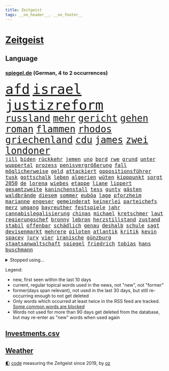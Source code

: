 ```yaml
---
title: Zeitgeist
tags: __no_header__, __no_footer__
---
```


# [Zeitgeist](https://oliz.io/zeitgeist/)

## Language

<h3><a href="https://www.spiegel.de" target="_blank">spiegel.de</a> (German, 4 to 2 occurrences)</h3>
<p style="font-family:monospace">
<span style="font-size:32pt"><a href="news_links.html#afd" class="current">afd</a></span>
<span style="font-size:32pt"><a href="news_links.html#israel" class="current">israel</a></span>
<span style="font-size:32pt"><a href="news_links.html#justizreform" class="current">justizreform</a></span>
<br>
<span style="font-size:22pt"><a href="news_links.html#russland" class="current">russland</a></span>
<span style="font-size:22pt"><a href="news_links.html#mehr" class="current">mehr</a></span>
<span style="font-size:22pt"><a href="news_links.html#gericht" class="current">gericht</a></span>
<span style="font-size:22pt"><a href="news_links.html#gehen" class="current">gehen</a></span>
<span style="font-size:22pt"><a href="news_links.html#roman" class="current">roman</a></span>
<span style="font-size:22pt"><a href="news_links.html#flammen" class="current">flammen</a></span>
<span style="font-size:22pt"><a href="news_links.html#rhodos" class="new">rhodos</a></span>
<span style="font-size:22pt"><a href="news_links.html#griechenland" class="current">griechenland</a></span>
<span style="font-size:22pt"><a href="news_links.html#cdu" class="current">cdu</a></span>
<span style="font-size:22pt"><a href="news_links.html#james" class="current">james</a></span>
<span style="font-size:22pt"><a href="news_links.html#zwei" class="current">zwei</a></span>
<span style="font-size:22pt"><a href="news_links.html#londoner" class="current">londoner</a></span>
<br>
<span style="font-size:12pt"><a href="news_links.html#jill" class="current">jill</a></span>
<span style="font-size:12pt"><a href="news_links.html#biden" class="current">biden</a></span>
<span style="font-size:12pt"><a href="news_links.html#rückkehr" class="current">rückkehr</a></span>
<span style="font-size:12pt"><a href="news_links.html#jemen" class="new">jemen</a></span>
<span style="font-size:12pt"><a href="news_links.html#uno" class="current">uno</a></span>
<span style="font-size:12pt"><a href="news_links.html#bord" class="current">bord</a></span>
<span style="font-size:12pt"><a href="news_links.html#rwe" class="current">rwe</a></span>
<span style="font-size:12pt"><a href="news_links.html#grund" class="current">grund</a></span>
<span style="font-size:12pt"><a href="news_links.html#unter" class="current">unter</a></span>
<span style="font-size:12pt"><a href="news_links.html#wuppertal" class="current">wuppertal</a></span>
<span style="font-size:12pt"><a href="news_links.html#prozess" class="current">prozess</a></span>
<span style="font-size:12pt"><a href="news_links.html#penisvergrößerung" class="new">penisvergrößerung</a></span>
<span style="font-size:12pt"><a href="news_links.html#fall" class="current">fall</a></span>
<span style="font-size:12pt"><a href="news_links.html#möglicherweise" class="current">möglicherweise</a></span>
<span style="font-size:12pt"><a href="news_links.html#geld" class="current">geld</a></span>
<span style="font-size:12pt"><a href="news_links.html#attackiert" class="current">attackiert</a></span>
<span style="font-size:12pt"><a href="news_links.html#oppositionsführer" class="current">oppositionsführer</a></span>
<span style="font-size:12pt"><a href="news_links.html#tusk" class="current">tusk</a></span>
<span style="font-size:12pt"><a href="news_links.html#gottschalk" class="new">gottschalk</a></span>
<span style="font-size:12pt"><a href="news_links.html#leben" class="current">leben</a></span>
<span style="font-size:12pt"><a href="news_links.html#algerien" class="new">algerien</a></span>
<span style="font-size:12pt"><a href="news_links.html#wüten" class="current">wüten</a></span>
<span style="font-size:12pt"><a href="news_links.html#kipppunkt" class="new">kipppunkt</a></span>
<span style="font-size:12pt"><a href="news_links.html#sorgt" class="current">sorgt</a></span>
<span style="font-size:12pt"><a href="news_links.html#2050" class="current">2050</a></span>
<span style="font-size:12pt"><a href="news_links.html#de" class="current">de</a></span>
<span style="font-size:12pt"><a href="news_links.html#lorena" class="new">lorena</a></span>
<span style="font-size:12pt"><a href="news_links.html#wiebes" class="new">wiebes</a></span>
<span style="font-size:12pt"><a href="news_links.html#etappe" class="current">etappe</a></span>
<span style="font-size:12pt"><a href="news_links.html#liane" class="new">liane</a></span>
<span style="font-size:12pt"><a href="news_links.html#lippert" class="new">lippert</a></span>
<span style="font-size:12pt"><a href="news_links.html#gesamtzweite" class="new">gesamtzweite</a></span>
<span style="font-size:12pt"><a href="news_links.html#kaninchenstall" class="new">kaninchenstall</a></span>
<span style="font-size:12pt"><a href="news_links.html#tess" class="new">tess</a></span>
<span style="font-size:12pt"><a href="news_links.html#gunty" class="new">gunty</a></span>
<span style="font-size:12pt"><a href="news_links.html#gästen" class="current">gästen</a></span>
<span style="font-size:12pt"><a href="news_links.html#waldbrände" class="current">waldbrände</a></span>
<span style="font-size:12pt"><a href="news_links.html#diesem" class="current">diesem</a></span>
<span style="font-size:12pt"><a href="news_links.html#sommer" class="current">sommer</a></span>
<span style="font-size:12pt"><a href="news_links.html#euböa" class="new">euböa</a></span>
<span style="font-size:12pt"><a href="news_links.html#lage" class="current">lage</a></span>
<span style="font-size:12pt"><a href="news_links.html#pforzheim" class="current">pforzheim</a></span>
<span style="font-size:12pt"><a href="news_links.html#marianne" class="new">marianne</a></span>
<span style="font-size:12pt"><a href="news_links.html#engeser" class="new">engeser</a></span>
<span style="font-size:12pt"><a href="news_links.html#gemeinderat" class="new">gemeinderat</a></span>
<span style="font-size:12pt"><a href="news_links.html#keinerlei" class="current">keinerlei</a></span>
<span style="font-size:12pt"><a href="news_links.html#parteichefs" class="new">parteichefs</a></span>
<span style="font-size:12pt"><a href="news_links.html#merz" class="current">merz</a></span>
<span style="font-size:12pt"><a href="news_links.html#umgang" class="current">umgang</a></span>
<span style="font-size:12pt"><a href="news_links.html#bayreuther" class="new">bayreuther</a></span>
<span style="font-size:12pt"><a href="news_links.html#festspiele" class="new">festspiele</a></span>
<span style="font-size:12pt"><a href="news_links.html#jahr" class="current">jahr</a></span>
<span style="font-size:12pt"><a href="news_links.html#cannabislegalisierung" class="new">cannabislegalisierung</a></span>
<span style="font-size:12pt"><a href="news_links.html#chinas" class="current">chinas</a></span>
<span style="font-size:12pt"><a href="news_links.html#michael" class="current">michael</a></span>
<span style="font-size:12pt"><a href="news_links.html#kretschmer" class="current">kretschmer</a></span>
<span style="font-size:12pt"><a href="news_links.html#laut" class="current">laut</a></span>
<span style="font-size:12pt"><a href="news_links.html#regierungschef" class="current">regierungschef</a></span>
<span style="font-size:12pt"><a href="news_links.html#bronny" class="current">bronny</a></span>
<span style="font-size:12pt"><a href="news_links.html#lebron" class="current">lebron</a></span>
<span style="font-size:12pt"><a href="news_links.html#herzstillstand" class="new">herzstillstand</a></span>
<span style="font-size:12pt"><a href="news_links.html#zustand" class="current">zustand</a></span>
<span style="font-size:12pt"><a href="news_links.html#stabil" class="current">stabil</a></span>
<span style="font-size:12pt"><a href="news_links.html#offenbar" class="current">offenbar</a></span>
<span style="font-size:12pt"><a href="news_links.html#schädlich" class="current">schädlich</a></span>
<span style="font-size:12pt"><a href="news_links.html#genau" class="current">genau</a></span>
<span style="font-size:12pt"><a href="news_links.html#deshalb" class="current">deshalb</a></span>
<span style="font-size:12pt"><a href="news_links.html#schule" class="current">schule</a></span>
<span style="font-size:12pt"><a href="news_links.html#sagt" class="current">sagt</a></span>
<span style="font-size:12pt"><a href="news_links.html#devisenmarkt" class="new">devisenmarkt</a></span>
<span style="font-size:12pt"><a href="news_links.html#mehrere" class="current">mehrere</a></span>
<span style="font-size:12pt"><a href="news_links.html#piloten" class="current">piloten</a></span>
<span style="font-size:12pt"><a href="news_links.html#atlantik" class="current">atlantik</a></span>
<span style="font-size:12pt"><a href="news_links.html#kritik" class="current">kritik</a></span>
<span style="font-size:12pt"><a href="news_links.html#kevin" class="current">kevin</a></span>
<span style="font-size:12pt"><a href="news_links.html#spacey" class="current">spacey</a></span>
<span style="font-size:12pt"><a href="news_links.html#jury" class="current">jury</a></span>
<span style="font-size:12pt"><a href="news_links.html#vier" class="current">vier</a></span>
<span style="font-size:12pt"><a href="news_links.html#iranische" class="current">iranische</a></span>
<span style="font-size:12pt"><a href="news_links.html#günzburg" class="new">günzburg</a></span>
<span style="font-size:12pt"><a href="news_links.html#staatsanwaltschaft" class="current">staatsanwaltschaft</a></span>
<span style="font-size:12pt"><a href="news_links.html#spiegel" class="current">spiegel</a></span>
<span style="font-size:12pt"><a href="news_links.html#friedrich" class="current">friedrich</a></span>
<span style="font-size:12pt"><a href="news_links.html#tobias" class="current">tobias</a></span>
<span style="font-size:12pt"><a href="news_links.html#hans" class="current">hans</a></span>
<span style="font-size:12pt"><a href="news_links.html#buschmann" class="current">buschmann</a></span>
</p>
<details>
<summary>Stopped using...</summary>
<p class="former" style="font-size:12pt">
ebenfalls(1007) vfl(1006) bochum(1005) champions(1005) eindruck(1005) enorm(1005) pakistan(1005) versteigert(1005) betrug(1004) boot(1004) digitalisierung(1004) erfahrungen(1004) legendären(1004) monatelang(1004) schlimm(1004) toni(1004) chelsea(1003) entdeckung(1003) entfernt(1003) ausgebrochen(1002) polizeieinsatz(1002) sprache(1002) ddr(1001) dokumente(1001) mainz(1001) fischer(1000) führende(1000) gebaut(1000) konzept(1000) länge(1000) sv(1000) österreichischen(1000) infektionen(999) kämpfer(999) teheran(999) unterschiedlich(999) verklagt(999) angeklagter(998) leipziger(998) mannschaft(998) st(998) verena(998) you(998) meint(997) radikal(997) spuren(997) tränen(997) tötung(997) vergeben(997) versprach(997) 31(996) aktuell(996) berichterstattung(996) netzwerk(996) volksrepublik(996) ändert(996) überzeugt(996) amerika(995) anthony(995) verwirrung(995) herzogin(994) kultur(994) restaurant(994) schiff(994) schwierig(994) sperrt(994) 04(993) gehe(993) großbritanniens(993) siegen(993) coach(992) fielen(992) holen(992) prominente(992) schüssen(992) george(991) reden(991) torhüter(991) übernahme(991) ii(990) taiwan(990) veranstalter(990) töten(989) schnitt(988) belegen(987) betont(987) beiträge(986) auskunft(985) ordnung(985) nachgewiesen(984) lkw(983) wachstum(983) besuchen(982) haaland(982) vorgaben(982) königin(981) nah(981) parallelen(981) konkrete(980) lücke(980) aufarbeitung(978) einschätzung(978) geprägt(978) laufenden(977) amerikas(976) freiwillig(974) retter(973) sitzung(973) spitzenreiter(973) klasse(972) ämter(972) geblieben(959) herausforderungen(954) musik(952) ausgaben(948) dankt(914) lieferketten(905) berichtete(903) räumte(896) milliardär(892) direkten(861) finanziellen(857) josef(855) gebeten(824) vehement(821) blut(820) willkommen(802) fußballnationalmannschaft(799) japanischen(790) gestanden(776) videoaufnahmen(766) fachkräftemangel(752) auswärtige(740) traditionelle(740) bundesanwaltschaft(729) kalte(726) 72(725) bedankt(713) technischen(709) beliebte(704) unterdrückung(696) kameras(695) 700(693) schwarz(689) parlaments(685) anhängern(681) übertragen(677) moderner(676) liebsten(673) papiere(670) verletzten(670) böse(669) gehälter(666) diebe(665) mike(665) zorn(664) integration(653) royals(651) abhängigkeit(647) kunstwerke(644) basketballstar(640) floyd(640) ruhestand(639) fdppolitiker(635) empfehlen(629) zentralen(627) strackzimmermann(626) parlamentarier(624) rosa(622) hendrik(621) kälte(621) benutzt(618) ungewöhnliche(614) verläuft(614) beliebt(612) airlines(597) fußballs(597) trip(596) otto(587) lehrerinnen(578) waffenruhe(578) invasion(575) teuerung(571) verteuert(571) einzig(566) überlebten(564) ersatz(557) symbol(557) hinzu(550) flugzeugen(549) vorm(546) soldat(544) untergang(543) zusammenhalt(541) gerichte(539) desto(536) großbrand(533) unternehmens(531) verweist(526) handwerk(525) ergeben(523) lohnen(521) luftfahrt(516) fähigkeiten(510) schlacht(505) gekämpft(503) air(496) zugesagt(491) sanktioniert(487) nebenbei(481) verliehen(477) eingetroffen(474) herzen(471) königsklasse(463) beben(460) ergab(457) wall(456) nationalelf(455) angestellte(453) crew(453) indem(451) neuerdings(451) zuflucht(451) hammer(436) umstände(436) b(435) bodo(435) klopp(434) aufeinander(428) fragwürdige(426) halt(426) ärztinnen(426) harter(424) wütende(424) 14jährigen(416) sylt(408) exuspräsident(407) chinesischer(404) libanon(402) französischer(401) mitarbeitende(401) ramelow(396) save(394) übung(393) 54(390) möbel(387) missbrauchsvorwürfe(386) gelöscht(380) erntet(379) baum(378) profi(378) finde(376) feuert(375) olympiasiegerin(375) rudert(374) krebserkrankung(373) image(372) partnerin(370) jemals(368) klarheit(368) diente(366) verteilen(365) uneins(364) batterien(362) giffey(362) formen(358) musikerin(349) etlichen(347) neueste(344) aufbau(336) gerufen(335) nation(335) gefüllt(333) hoffnungsträger(333) aufmerksam(332) traten(331) importiert(330) zahlte(328) erlässt(327) extremisten(327) flüssen(327) professor(323) tarife(322) rutschen(313) spionage(309) gewässer(308) angler(305) ereignet(300) machtmissbrauch(299) feierten(297) vegane(293) verbleib(291) stützt(289) 1400(288) psychologin(287) eingeschaltet(286) raumfahrt(285) winzer(285) aufruhr(283) winzigen(282) halbzeit(281) vernunft(281) verwandelt(281) phoenix(280) frühling(274) bruch(273) staatsanwalt(272) handball(271) elektronische(269) edward(267) kulissen(267) auszeichnung(265) gefährlichsten(265) kommando(265) machtlos(264) natogeneralsekretär(263) menschenrechtsaktivisten(262) heizt(261) prien(261) ratten(261) traditionell(260) erziehung(259) meldungen(259) fraktionschef(258) rust(258) alice(257) energiepreisbremse(257) laster(257) abbruch(252) harrt(249) leere(248) 39(247) schwierigsten(247) orden(246) heinrich(243) rudi(242) befragung(241) dubai(241) hunderten(240) zuschauen(240) suisse(239) weltrangliste(239) söldnertruppe(237) widmen(236) ahnen(235) digital(235) schmecken(234) chinareise(233) psychologe(233) singt(233) antibiotika(232) bedienen(232) liberale(230) südafrikas(230) privatjets(227) artenschutz(226) zerschlagen(226) entwendet(225) gekostet(224) verdoppeln(224) infantino(223) lauter(223) statistische(223) stereotype(223) überlebende(223) angriffs(222) bewerben(221) wagnergruppe(221) chefposten(220) damaligen(220) skepsis(220) ehrlich(219) anscheinend(218) airbus(217) dfbelf(216) mediathek(216) siegfried(216) verbannt(215) kritikern(214) gianni(213) abschiebungen(211) wundern(211) eingerichtet(208) läden(207) mächtige(207) totschlags(207) umziehen(207) vulkan(207) asylbewerber(206) kanäle(206) emails(205) zunehmende(205) heiraten(204) kieler(202) gefallene(200) genügend(200) pakistans(200) überschritten(200) geschosse(199) eingestehen(198) missbrauchte(198) klüger(195) lockt(192) nhl(192) häftlinge(191) umzug(191) al(190) völler(190) gelder(189) community(188) erfährt(187) platzen(187) kongo(185) pokal(185) ersatzfreiheitsstrafen(183) naher(182) veränderte(182) flasche(181) zufriedener(180) amtsantritt(178) militärübung(178) missbrauchsvorwürfen(178) kloster(177) versinken(177) dauer(176) plätzen(176) untersagen(176) kommender(175) brannten(174) ölkonzern(174) zigarette(173) 250000(172) ludwig(172) verleumdung(172) vermögen(171) mandat(170) springen(170) bildzeitung(169) überfüllten(169) bundespolitik(168) nervt(168) 230(167) vornamen(167) umfasst(166) eingegangen(165) krebsmedikamente(165) initiative(164) unterhose(164) getragen(163) anhörung(162) floh(162) regierte(161) unterirdische(161) anderson(160) siege(160) streamer(160) wesentlich(159) pferde(158) rettungsdienst(158) tante(158) attackierte(157) bauministerin(157) geywitz(157) fahrlässiger(155) losgegangen(155) neunzigerjahren(155) energiepreispauschale(154) antike(153) wissler(153) hunderter(152) junges(152) lauf(152) raketenangriff(152) abwanderung(151) ostdeutsche(150) verschleppt(150) anzeigen(149) ausbilden(149) aktive(148) neunjährigen(148) täuschung(148) linkenchefin(147) nagelsmann(147) saarbrücken(147) spiegelspitzengespräch(147) baumann(146) dom(146) tschechische(146) uefa(146) bundesverteidigungsminister(145) dhl(145) heiratsantrag(145) ländlichen(145) zerrissen(145) landtagswahl(144) panik(144) verschwundenen(144) auslandsreise(143) domenico(143) dramatischer(143) sondervermögen(143) staatsfonds(143) tedesco(143) berlinbrandenburg(142) nicola(142) klappe(141) offizier(141) riskante(141) stange(141) waffengesetze(141) karin(140) terrorverdachts(139) augenhöhe(138) dfbpokal(138) südtirol(138) lampedusa(137) dorfes(136) siedler(136) vermittler(136) zugelegt(135) fußstapfen(134) kontrollierten(134) schiffsunglück(134) spdspitzenkandidatin(133) teilerfolg(133) uhren(133) währte(133) dicht(132) russinnen(132) wütenden(132) nordstreampipelines(131) aktualisiert(130) suns(130) blüht(128) ausschnitte(127) universal(126) wendepunkt(126) billionen(125) drittes(125) effizient(125) erwecken(125) topdiplomat(124) samsung(123) teufel(123) tui(123) zyklon(123) artillerie(122) captain(121) russisch(121) rio(120) zweieinhalb(120) ingo(119) mediengruppe(119) rekonstruieren(119) afrikanische(118) mehrfacher(118) rheinische(118) slowenien(118) björn(117) gemeindebund(117) grafikanalyse(117) wirtschaftsleistung(117) rebellion(116) tragischen(116) konflikten(115) pflegeversicherung(115) klimaaktivist(114) bildschirm(113) dominator(113) stahlen(113) xinjiang(113) zwist(113) josé(112) mourinho(112) verstärken(112) südwesten(111) gen(110) germany(110) kommunistische(110) entzündet(109) luke(109) naiv(109) bundesverwaltungsgericht(108) erwarteten(108) verbrennungsmotors(108) erfand(107) zerlegt(107) bemängelt(106) connecticut(106) nordstreampipeline(106) wörter(106) wüst(106) mannheim(105) segeljacht(105) zufriedenheit(105) scorsese(104) leck(103) detailliert(102) genaue(102) goretzka(102) li(101) maja(101) qiang(101) solarstrom(101) bundesligist(100) kollabiert(100) schleuser(100) einspruch(99) großzügige(99) jobcenter(99) kommandeur(99) angeprangert(97) tarifangebot(97) vermögenswerte(97) veränderungen(97) gekürt(96) pool(96) revolver(96) unverhältnismäßig(96) 1961(95) ac(95) erling(95) erwies(95) kopfüber(95) sofortiger(95) kampfjet(94) krankenversicherung(94) machtwort(94) umfragehoch(94) bestandsaufnahme(93) gewaltiger(93) gründung(93) dieselskandal(92) greenwashing(92) konsole(92) ministerpräsidentenkonferenz(92) mögliches(92) schadstoffe(92) sportlichen(92) unrealistisch(92) zeitreise(92) ecuador(91) reuß(91) rotterdam(91) bezichtigt(90) drohte(90) linksfraktion(90) privates(90) verkleinert(90) 49jährige(89) angehalten(89) brown(89) fernsehansprache(89) gesundheitsschädlicher(89) hervorgeht(89) klassenfahrt(89) raubtier(89) stabilisieren(89) stabilität(89) tornados(89) verschiedener(89) brillant(88) gesetzesvorhaben(88) eurojackpot(87) gmbh(87) mr(87) vergessenheit(87) wagnertruppen(87) vergrault(86) vermarktet(86) artefakte(85) emqualifikation(85) interne(85) referendum(85) solar(85) verdienstorden(85) alibaba(84) beschuldigte(84) evan(84) festgeklebt(84) gershkovich(84) itfirma(84) klimaschutzgesetzes(84) kommissare(84) methamphetamin(84) ntc(84) regierungsbefragung(84) bahnvorstand(83) bett(83) cringe(83) decks(83) gemälde(83) kentucky(83) liberaler(83) pornostar(83) statements(83) 33jähriger(82) basketballer(82) computertechnik(82) erlösung(82) files(82) gesundheitlichen(82) gleichberechtigte(82) kompromisse(82) versetzen(82) alarmbereitschaft(81) dauerfeuer(81) inflationär(81) stolpern(81) unterbricht(81) handschellen(80) imperialer(80) ingenieure(80) monarch(80) tschentscher(80) artenvielfalt(79) bundesverfassungsgerichts(79) guinea(79) klimaschutzgesetz(79) konservativ(79) kopfzerbrechen(79) krankschreibung(79) schillernden(79) schulze(79) sponsor(79) synthetische(79) whistleblower(79) amtsinhaber(78) funkstille(78) hochrangiger(78) kühe(78) neffe(78) trainerfrage(78) trümmerfeld(78) wettbewerbshüter(78) 2010(77) droge(77) luftalarm(77) rundumschlag(77) schmelzen(77) wirbelsturm(77) anblick(76) autozulieferer(76) betrugsmasche(76) chatnachrichten(76) gefährte(76) gregg(76) görlitz(76) mainzer(76) qualitätsprobleme(76) schleppen(76) spätere(76) zauber(76) eskalierenden(75) fassaden(75) fifapräsident(75) geflüchteter(75) hinterließ(75) mittelschicht(75) polizeiuniform(75) radprofi(75) wohnwagen(75) angewendet(74) heftiges(74) kichererbsen(74) legale(74) obstbauern(74) verlängerte(74) womit(74) zehnjährigen(74) anwerben(73) chips(73) equipment(73) exministerpräsident(73) humane(73) lehmann(73) lukaku(73) romelu(73) aufrufen(72) eiszeit(72) olg(72) tesa(72) zusammengeschlossen(72) be(71) forscherin(71) gesäß(71) hassverbrechen(71) linksextremistin(71) 26jährigen(70) brutto(70) eskalieren(70) gedenkt(70) kichatbots(70) mechanismus(70) unterschiedlichen(70) zielgruppe(70) hockenheim(69) kulturkampfs(69) seil(69) bundesstaaten(68) cosco(68) dm(68) gefängnissen(68) gigantischen(68) kutsche(68) meistverkaufte(68) missachtet(68) abgerutscht(67) andernorts(67) gebrauchen(67) krankschreibungen(67) schwager(67) taktiken(67) unveröffentlichte(67) zerstritten(67) aufforderung(66) citys(66) derisking(66) hergang(66) orientierung(66) 58(65) ausgezogen(65) dürftig(65) eupläne(65) kid(65) unterkünften(65) wahlkampfmanöver(65) blutvergießen(64) kampfflugzeugen(64) treffens(64) verhört(64) angezählt(63) konzentrationslager(63) versehentlich(63) weltkriegsbombe(63) anhören(62) familiengeschichte(62) studienkredite(62) versteckt(62) ambitionierten(61) bundestagsvizepräsidentin(61) fahrgastverband(61) köchin(61) kürte(61) montevideo(61) vernichten(61) fischerboot(60) industrienationen(60) regierender(60) schlösser(60) sofortprogramm(60) unsichtbar(60) ausgeflogen(59) bundesbehörden(59) notbetrieb(58) parteitag(58) schlüsselrolle(58) solarparks(58) tenor(58) verarbeitet(58) ardern(57) befanden(57) beordert(57) fabian(57) großartigen(57) hauptsächlich(57) jacinda(57) zürich(57) deutschchinesischen(56) kolonialismus(56) kranker(56) leitende(56) medikamenten(56) spöttisch(56) verhaltenstherapeutin(56) spdmann(55) abwärtstrend(54) continental(54) halbleiter(54) heizungsstreit(54) könige(54) rechtskräftig(54) unterzeichnen(54) work(54) meeresgrund(53) nächtliche(53) zusammengekommen(53) übermäßige(53) 33jährigen(52) bemerkung(52) besagt(52) cyril(52) exhumiert(52) kfrage(52) kredite(52) nkunku(52) privathaushalten(52) quadratmetern(52) ramaphosa(52) schlange(52) vorbeugen(52) eingesammelt(51) mindrup(51) neigt(51) vierter(51) fdppolitikerin(50) hackerfirma(50) kroatische(50) makeiev(50) militärführung(50) schimpfen(50) denkmäler(49) favorisierten(49) schulter(49) whale(49) bedient(48) life(48) motorräder(48) schikane(48) sexy(48) jenen(47) protestierten(47) schockiert(47) sommerurlaub(47) vorsieht(47) überwachen(47) angelegt(46) außenseiter(46) jürgens(46) kroos(46) telefónica(46) unternehmensberater(46) einschreiten(45) luca(45) woronesch(45) bewerbungsverfahren(44) bewusste(44) birkner(44) einladen(44) erforschung(44) lebensgefährlich(44) strafgefangene(44) massenschlägerei(43) minimalistisch(43) outback(43) sehnsuchtsorte(43) terroristischen(43) 1953(42) besprüht(42) boomergeneration(42) fertig(42) god(42) kalender(42) landesverbände(42) sparte(42) vernichtend(42) aufstellen(41) ausrichten(41) durst(41) euaußengrenzen(41) mordfälle(41) vatertag(41) wettert(41) führender(40) groningen(40) innige(40) mohammed(40) thoms(40) zusammenfassung(40) ankläger(39) autobahngesellschaft(39) befürchtete(39) dolch(39) erderhitzung(39) fliegende(39) netzpromis(39) verspätete(39) 1948(38) diplomatischen(38) hütten(38) lasso(38) nachbessern(38) staatskonzern(38) vergleicht(38) belgiens(37) brienz(37) bud(37) länderspiel(37) mitgliederversammlung(37) spitzenkandidatin(37) süddeutschland(37) transgenderinfluencerin(37) usbotschafter(37) zurücktreten(37) erneuerbarer(36) erobert(36) scholzuntersuchungsausschuss(36) seen(36) wappnet(36) weltstars(36) wnba(36) ärzten(36) besseres(35) bonner(35) einzigartiger(35) flirt(35) helden(35) interessenten(35) tweets(35) absprung(34) rushdie(34) salman(34) wg(34) agieren(33) bereitschaft(33) erkundet(33) kopfgeld(33) lka(33) luhansk(33) mobilität(33) schlager(33) sicherheitsrisiko(33) tsv(33) verbandschef(33) abfahrt(32) joy(32) kaiserreich(32) kaufpreise(32) krämer(32) reichsten(32) baumaterial(31) donezk(31) hausbau(31) jochen(31) josephine(31) kulturgüter(31) ott(31) rechtsanspruch(31) schulischen(31) usoffizier(31) abgenommen(30) fragenkatalog(30) grafik(30) keilt(30) massenpanik(30) pride(30) babyboomer(29) einbestellt(29) elektronik(29) kronprinz(29) schwieg(29) soft(29) verantwortlicher(29) verurteilen(29) ergriffen(28) expremiers(28) fpöchef(28) konturen(28) ungeschehen(28) zurückhalten(28) übergewichtig(28) amis(27) ausgeht(27) chipherstellers(27) einlass(27) júnior(27) plädoyers(27) uganda(27) vinícius(27) überwiegend(27) basketballteams(26) defender(26) erkrankten(26) finaleinzug(26) handele(26) markenname(26) passende(26) schlagersängerin(26) topetagen(26) fasziniert(25) feuers(25) flammenwerfer(25) helm(25) marktführer(25) oligarch(25) wildes(25) zivilen(25) aachener(24) dramas(24) ehrgeiz(24) mexikanische(24) profitierten(24) braunkohle(23) bundestagsdebatte(23) cop28(23) f16(23) massensterben(23) ritt(23) unbegrenzte(23) unterschied(23) annektieren(22) aufgeräumt(22) bdipräsident(22) bella(22) beschlagnahmen(22) geschlechtergerechte(22) hasskommentare(22) rammsteinsänger(22) russwurm(22) spezialisiert(22) ted(22) across(21) anerkennen(21) definiert(21) defizite(21) desaströse(21) grande(21) klopfen(21) nordhalbkugel(21) raketenabwehr(21) seawatch(21) spiderverse(21) weine(21) batterie(20) coaches(20) feuerwehren(20) garage(20) gündogan(20) hooligans(20) ilkay(20) klaut(20) schlinge(20) verteidigungsbündnis(20) 30jährigen(19) autofreie(19) beseitigen(19) dauermeister(19) janlennard(19) monaco(19) renommierten(19) stillgelegt(19) struff(19) dschungel(18) zügen(18) 1923(17) wiederbelebt(17) überlastete(17) alfallah(16) amtssitz(16) brandursache(16) ehrenamtlich(16) hallhuber(16) noor(16) pacino(16) rücke(16) schutzsuchende(16) überarbeitet(16) anfragen(15) leo(15) nördlichen(15) pankow(15) ungleichheit(15) #metooskandal(14) aufräumarbeiten(14) betreut(14) kayla(14) lynn(14) militärflugzeuge(14) pfiffen(14) shelby(14) shyx(14) spiegelklimabericht(14) spotify(14) youtuberin(14) aufbewahren(13) basis(13) brandbekämpfung(13) kameraautos(13) topteam(13) unübersehbar(13) view(13) überregionale(13) badenschier(12) demmer(12) exbayerntrainer(12) gewaltbereitschaft(12) guerreiro(12) lausitz(12) rausgeworfen(12) sympathie(12) vorbilder(12) aftershowpartys(11) intendantin(11) kachowkadamms(11) kettensäge(11) kostenloses(11) novelle(11) pat(11) wartete(11)
</p>
</details>
<p>Legend:
<ul>
<li><span class="new">new</span>, first seen within the last 10 days</li>
<li><span class="current">current</span>, regular topical words used in the news, not "new", not "former"</li>
<li><span class="former">former(days span relevant)</span>, not used in the last 30 days, but still re-occurring enough to not get deleted</li>
<li>Only words which occurred at least twice in the RSS feed are tracked. <a href="language/filters.py">Some common words are blocked</a></li>
<li>Words not used for more than 90 days get deleted from the database, but may re-enter as "new" words when used again</li>
</ul>
</p>

## [Investments](investments.html)[.csv](investments.csv)

## [Weather](weather.html)

<footer>
<a href="javascript:toggleTheme()" class="nav">🌓</a>
<a href="https://github.com/ooz/zeitgeist">code</a> measuring the Zeitgeist since 2019, by <a href="https://oliz.io">oz</a>
</footer>
